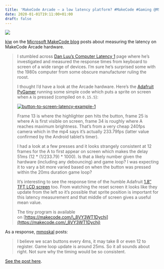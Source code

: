 ```yaml
---
title: 'MakeCode Arcade – a low latency platform? #MakeCode #Gaming @MSMakeCode'
date: 2020-01-01T19:11:00+01:00
draft: false
---
```


![](https://cdn-blog.adafruit.com/uploads/2020/01/makecode.jpg)

[kjw](https://forum.makecode.com/u/kjw) on the [Microsoft MakeCode blog](https://forum.makecode.com/t/makecode-arcade-a-low-latency-platform/966) posts about measuring the latency on MakeCode Arcade hardware.

> I stumbled across [Dan Luu’s Computer Latency 1](https://danluu.com/input-lag/) page where he’s investigated and measured the response times from keyboard to screen of a wide range of devices. I’m sure he’s surprised some with the 1980s computer from some obscure manufacturer ruling the roost.
> 
> I thought I’d have a look at the Arcade hardware. Here’s the [Adafruit PyGamer](https://www.adafruit.com/product/4242) running some simple code which puts a sprite on screen when `A` is pressed (compiled on `0.15.5`):
> 
> [![button-to-screen-latency-example-1](https://aws1.discourse-cdn.com/standard14/uploads/makecode/original/1X/86de8fccf9538d73a061a50ab331ef5eee0245f7.gif)](https://aws1.discourse-cdn.com/standard14/uploads/makecode/original/1X/86de8fccf9538d73a061a50ab331ef5eee0245f7.gif)
> 
> Frame 13 is where the highlighter pen hits the button, frame 25 is where A is first visible on screen, frame 34 is roughly where A reaches maximum brightness. That’s from a very cheap 240fps camera which in the mp4 says it’s actually 233.79fps (latter value confirmed by the Android tablet’s timer).
> 
> I had a look at a few presses and it looks strangely consistent at 12 frames for the A to first appear on screen which makes the delay 51ms (12 \* (1/233.79) \* 1000). Is that a likely number given the hardware (including any debouncing) and game loop? I was expecting it to vary a bit more varied based on when the button was pressed within the 20ms duration game loop?
> 
> It’s interesting to see the response time of the humble Adafruit [1.8″ TFT LCD screen](https://www.adafruit.com/product/618) too. From watching the reset screen it looks like they update from the left so it’s possible that sprite position is important for this latency measurement and that middle of screen gives a useful mean value.
> 
> The tiny program is available on [https://makecode.com/\_8VY3WT1Dychj](https://makecode.com/_8VY3WT1Dychj)

As a response, [mmoskal](https://forum.makecode.com/u/mmoskal) posts:

> I believe we scan buttons every 4ms, it may take 8 or even 12 to register. Game loop update is around 25ms. So it all sounds about right. Not sure why the timing would be so consistent.

[See the post here](https://forum.makecode.com/t/makecode-arcade-a-low-latency-platform/966).
